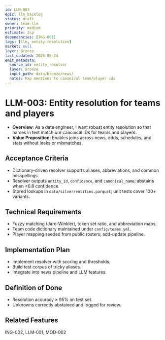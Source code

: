 ```yaml
---
id: LLM-003
epic: llm_backlog
status: draft
owner: team-llm
priority: medium
estimate: 2sp
dependencies: [ING-001]
tags: [llm, entity-resolution]
market: null
layer: Bronze
last_updated: 2025-08-24
emit_metadata:
  source_id: entity_resolver
  layer: Bronze
  input_path: data/bronze/news/
  notes: Map mentions to canonical team/player ids
---
```


# LLM-003: Entity resolution for teams and players

- **Overview**: As a data engineer, I want robust entity resolution so that names in text match our canonical IDs for teams and players.
- **Value Proposition**: Enables joins across news, odds, schedules, and stats without leaks or mismatches.

## Acceptance Criteria
- Dictionary-driven resolver supports aliases, abbreviations, and common misspellings.
- Resolver outputs `entity_id`, `confidence`, and `canonical_name`; abstains when <0.8 confidence.
- Stored lookups in `data/silver/entities.parquet`; unit tests cover 100+ variants.

## Technical Requirements
- Fuzzy matching (Jaro-Winkler), token set ratio, and abbreviation maps.
- Team code dictionary maintained under `config/teams.yml`.
- Player mapping seeded from public rosters; add-update pipeline.

## Implementation Plan
- Implement resolver with scoring and thresholds.
- Build test corpus of tricky aliases.
- Integrate into news pipeline and LLM features.

## Definition of Done
- Resolution accuracy ≥ 95% on test set.
- Unknowns correctly abstained and logged for review.

## Related Features
ING-002, LLM-001, MOD-002
